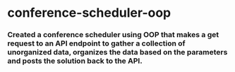 # conference-scheduler-oop

### Created a conference scheduler using OOP that makes a get request to an API endpoint to gather a collection of unorganized data, organizes the data based on the parameters and posts the solution back to the API. 
